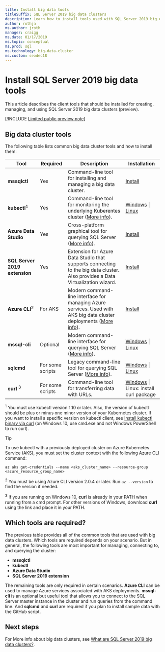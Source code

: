 ```yaml
---
title: Install big data tools
titleSuffix: SQL Server 2019 big data clusters
description: Learn how to install tools used with SQL Server 2019 big data clusters (preview).
author: rothja 
ms.author: jroth 
manager: craigg
ms.date: 01/17/2019
ms.topic: conceptual
ms.prod: sql
ms.technology: big-data-cluster
ms.custom: seodec18
---
```


# Install SQL Server 2019 big data tools

This article describes the client tools that should be installed for creating, managing, and using SQL Server 2019 big data clusters (preview).

[!INCLUDE [Limited public preview note](../includes/big-data-cluster-preview-note.md)]

## Big data cluster tools

The following table lists common big data cluster tools and how to install them:

| Tool | Required | Description | Installation |
|---|---|---|---|
| **mssqlctl** | Yes | Command-line tool for installing and managing a big data cluster. | [Install](deploy-install-mssqlctl.md) |
| **kubectl**<sup>1</sup> | Yes | Command-line tool for monitoring the underlying Kuberentes cluster ([More info](https://kubernetes.io/docs/tasks/tools/install-kubectl/)). | [Windows](https://kubernetes.io/docs/tasks/tools/install-kubectl/#install-with-powershell-from-psgallery) \| [Linux](https://kubernetes.io/docs/tasks/tools/install-kubectl/#install-kubectl-binary-using-native-package-management) |
| **Azure Data Studio** | Yes | Cross-platform graphical tool for querying SQL Server ([More info](https://docs.microsoft.com/sql/azure-data-studio/what-is?view=sql-server-ver15)). | [Install](../azure-data-studio/download.md) |
| **SQL Server 2019 extension** | Yes | Extension for Azure Data Studio that supports connecting to the big data cluster. Also provides a Data Virtualization wizard. | [Install](../azure-data-studio/sql-server-2019-extension.md) |
| **Azure CLI**<sup>2</sup> | For AKS | Modern command-line interface for managing Azure services. Used with AKS big data cluster deployments ([More info](https://docs.microsoft.com/cli/azure/?view=azure-cli-latest)). | [Install](https://docs.microsoft.com/cli/azure/install-azure-cli?view=azure-cli-latest) |
| **mssql-cli** | Optional | Modern command-line interface for querying SQL Server ([More info](https://github.com/dbcli/mssql-cli/blob/master/README.rst)). | [Windows](https://github.com/dbcli/mssql-cli/blob/master/doc/installation/windows.md) \| [Linux](https://github.com/dbcli/mssql-cli/blob/master/doc/installation/linux.md) |
| **sqlcmd** | For some scripts | Legacy command-line tool for querying SQL Server ([More info](https://docs.microsoft.com/sql/tools/sqlcmd-utility?view=sql-server-ver15)). | [Windows](https://www.microsoft.com/download/details.aspx?id=36433) \| [Linux](../linux/sql-server-linux-setup-tools.md) |
| **curl** <sup>3</sup> | For some scripts | Command-line tool for transferring data with URLs. | [Windows](https://curl.haxx.se/windows/) \| Linux: install curl package |

<sup>1</sup> You must use kubectl version 1.10 or later. Also, the version of kubectl should be plus or minus one minor version of your Kubernetes cluster. If you want to install a specific version on kubectl client, see [Install kubectl binary via curl](https://kubernetes.io/docs/tasks/tools/install-kubectl/#install-kubectl-binary-using-curl) (on Windows 10, use cmd.exe and not Windows PowerShell to run curl). 

> [!TIP]
> To use kubectl with a previously deployed cluster on Azure Kubernetes Service (AKS), you must set the cluster context with the following Azure CLI command:
>
>    ```azurecli
>    az aks get-credentials --name <aks_cluster_name> --resource-group <azure_resource_group_name>
>    ```

<sup>2</sup> You must be using Azure CLI version 2.0.4 or later. Run `az --version` to find the version if needed.

<sup>3</sup> If you are running on Windows 10, **curl** is already in your PATH when running from a cmd prompt. For other versions of Windows, download **curl** using the link and place it in your PATH.

## Which tools are required?

The previous table provides all of the common tools that are used with big data clusters. Which tools are required depends on your scenario. But in general, the following tools are most important for managing, connecting to, and querying the cluster:

- **mssqlctl**
- **kubectl**
- **Azure Data Studio**
- **SQL Server 2019 extension**

The remaining tools are only required in certain scenarios. **Azure CLI** can be used to manage Azure services associated with AKS deployments. **mssql-cli** is an optional but useful tool that allows you to connect to the SQL Server master instance in the cluster and run queries from the command line. And **sqlcmd** and **curl** are required if you plan to install sample data with the GitHub script.

## Next steps

For More info about big data clusters, see [What are SQL Server 2019 big data clusters?](big-data-cluster-overview.md).
